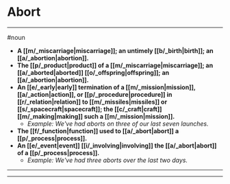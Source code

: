 # Abort
---
#noun
- **A [[m/_miscarriage|miscarriage]]; an untimely [[b/_birth|birth]]; an [[a/_abortion|abortion]].**
- **The [[p/_product|product]] of a [[m/_miscarriage|miscarriage]]; an [[a/_aborted|aborted]] [[o/_offspring|offspring]]; an [[a/_abortion|abortion]].**
- **An [[e/_early|early]] termination of a [[m/_mission|mission]], [[a/_action|action]], or [[p/_procedure|procedure]] in [[r/_relation|relation]] to [[m/_missiles|missiles]] or [[s/_spacecraft|spacecraft]]; the [[c/_craft|craft]] [[m/_making|making]] such a [[m/_mission|mission]].**
	- _Example: We've had aborts on three of our last seven launches._
- **The [[f/_function|function]] used to [[a/_abort|abort]] a [[p/_process|process]].**
- **An [[e/_event|event]] [[i/_involving|involving]] the [[a/_abort|abort]] of a [[p/_process|process]].**
	- _Example: We've had three aborts over the last two days._
---
---

